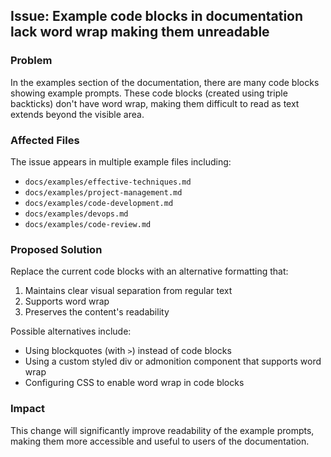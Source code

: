 ## Issue: Example code blocks in documentation lack word wrap making them unreadable

### Problem
In the examples section of the documentation, there are many code blocks showing example prompts. These code blocks (created using triple backticks) don't have word wrap, making them difficult to read as text extends beyond the visible area.

### Affected Files
The issue appears in multiple example files including:
- `docs/examples/effective-techniques.md`
- `docs/examples/project-management.md`
- `docs/examples/code-development.md`
- `docs/examples/devops.md`
- `docs/examples/code-review.md`

### Proposed Solution
Replace the current code blocks with an alternative formatting that:
1. Maintains clear visual separation from regular text
2. Supports word wrap
3. Preserves the content's readability

Possible alternatives include:
- Using blockquotes (with `>`) instead of code blocks
- Using a custom styled div or admonition component that supports word wrap
- Configuring CSS to enable word wrap in code blocks

### Impact
This change will significantly improve readability of the example prompts, making them more accessible and useful to users of the documentation.